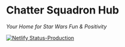 # Chatter Squadron Hub
*Your Home for Star Wars Fun & Positivity*

[![Netlify Status-Production](https://api.netlify.com/api/v1/badges/36074b2b-b7ae-4650-b3f9-cec6700d992c/deploy-status)](https://app.netlify.com/sites/chatter-squadron-hub-prod/deploys)
